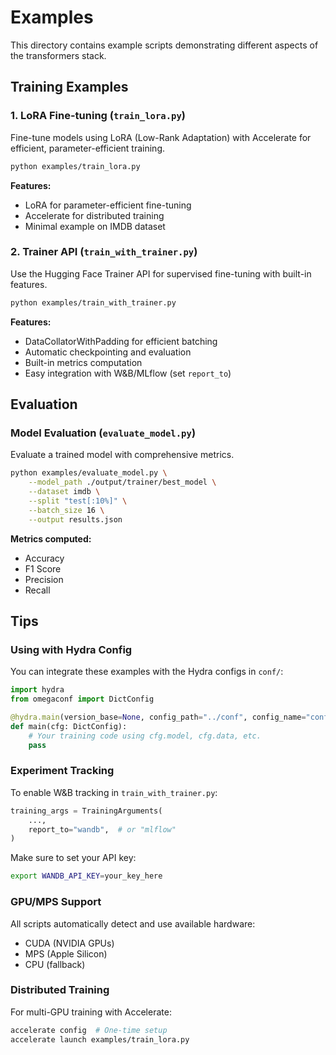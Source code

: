 # Examples

This directory contains example scripts demonstrating different aspects of the transformers stack.

## Training Examples

### 1. LoRA Fine-tuning (`train_lora.py`)

Fine-tune models using LoRA (Low-Rank Adaptation) with Accelerate for efficient, parameter-efficient training.

```bash
python examples/train_lora.py
```

**Features:**
- LoRA for parameter-efficient fine-tuning
- Accelerate for distributed training
- Minimal example on IMDB dataset

### 2. Trainer API (`train_with_trainer.py`)

Use the Hugging Face Trainer API for supervised fine-tuning with built-in features.

```bash
python examples/train_with_trainer.py
```

**Features:**
- DataCollatorWithPadding for efficient batching
- Automatic checkpointing and evaluation
- Built-in metrics computation
- Easy integration with W&B/MLflow (set `report_to`)

## Evaluation

### Model Evaluation (`evaluate_model.py`)

Evaluate a trained model with comprehensive metrics.

```bash
python examples/evaluate_model.py \
    --model_path ./output/trainer/best_model \
    --dataset imdb \
    --split "test[:10%]" \
    --batch_size 16 \
    --output results.json
```

**Metrics computed:**
- Accuracy
- F1 Score
- Precision
- Recall

## Tips

### Using with Hydra Config

You can integrate these examples with the Hydra configs in `conf/`:

```python
import hydra
from omegaconf import DictConfig

@hydra.main(version_base=None, config_path="../conf", config_name="config")
def main(cfg: DictConfig):
    # Your training code using cfg.model, cfg.data, etc.
    pass
```

### Experiment Tracking

To enable W&B tracking in `train_with_trainer.py`:

```python
training_args = TrainingArguments(
    ...,
    report_to="wandb",  # or "mlflow"
)
```

Make sure to set your API key:
```bash
export WANDB_API_KEY=your_key_here
```

### GPU/MPS Support

All scripts automatically detect and use available hardware:
- CUDA (NVIDIA GPUs)
- MPS (Apple Silicon)
- CPU (fallback)

### Distributed Training

For multi-GPU training with Accelerate:

```bash
accelerate config  # One-time setup
accelerate launch examples/train_lora.py
```

